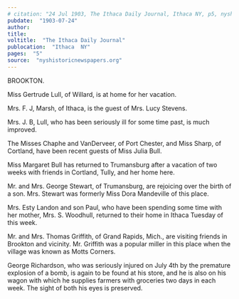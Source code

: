 ```yaml
---
# citation: "24 Jul 1903, The Ithaca Daily Journal, Ithaca NY, p5, nyshistoricnewspapers.org."
pubdate:  "1903-07-24"
author: 
title: 
voltitle:  "The Ithaca Daily Journal"
publocation:  "Ithaca  NY"
pages:  "5"
source:  "nyshistoricnewspapers.org"
---
```

BROOKTON. 

Miss Gertrude Lull, of Willard, is at home for her vacation. 

Mrs. F. J, Marsh, of Ithaca, is the guest of Mrs. Lucy Stevens. 

Mrs. J. B, Lull, who has been seriously ill for some time past, is much improved. 

The Misses Chaphe and VanDerveer, of Port Chester, and Miss Sharp, of Cortland, have been recent guests of Miss Julia Bull. 

Miss Margaret Bull has returned to Trumansburg after a vacation of two weeks with friends in Cortland, Tully, and her home here. 

Mr. and Mrs. George Stewart, of Trumansburg, are rejoicing over the birth of a son. Mrs. Stewart was formerly Miss Dora Mandeville of this place.  

Mrs. Esty Landon and son Paul, who have been spending some time with her mother, Mrs. S. Woodhull, returned to their home in Ithaca Tuesday of this week. 

Mr. and Mrs. Thomas Griffith, of Grand Rapids, Mich., are visiting friends in Brookton and vicinity. Mr. Griffith was a popular miller in this place when the village was known as Motts Corners. 

George Richardson, who was seriously injured on July 4th by the premature explosion of a bomb, is again to be found at his store, and he is also on his wagon with which he supplies farmers with groceries two days in each week. The sight of both his eyes is preserved. 

